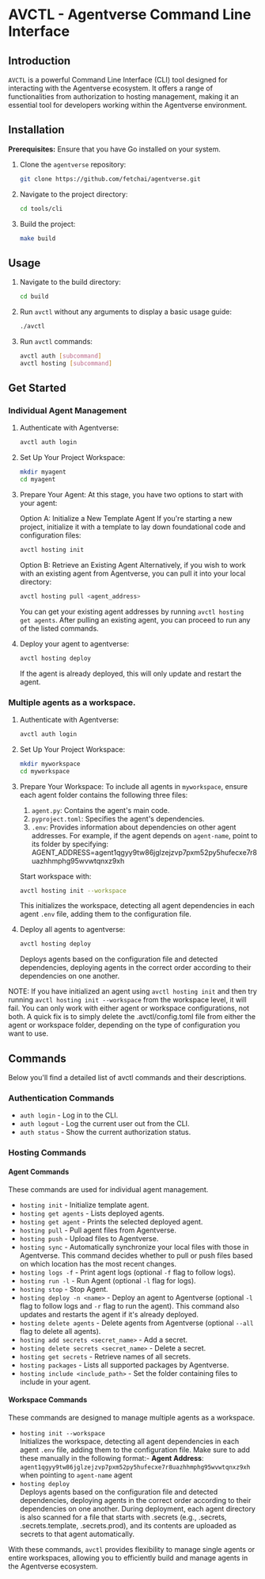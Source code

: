 # AVCTL - Agentverse Command Line Interface

## Introduction
`AVCTL` is a powerful Command Line Interface (CLI) tool designed for interacting with the Agentverse ecosystem. It offers a range of functionalities from authorization to hosting management, making it an essential tool for developers working within the Agentverse environment.

## Installation
**Prerequisites:** Ensure that you have Go installed on your system.

1. Clone the `agentverse` repository:
   ```bash
   git clone https://github.com/fetchai/agentverse.git

2. Navigate to the project directory:
    ```bash
    cd tools/cli

3. Build the project:
    ```bash
    make build

## Usage

1. Navigate to the build directory:
    ```bash
    cd build

2. Run `avctl` without any arguments to display a basic usage guide:
    ```bash
    ./avctl

3. Run `avctl` commands:
    ```bash
    avctl auth [subcommand]
    avctl hosting [subcommand]

## Get Started

### Individual Agent Management

1. Authenticate with Agentverse:
    ```bash
    avctl auth login

2. Set Up Your Project Workspace:
    ```bash
    mkdir myagent
    cd myagent
3. Prepare Your Agent:
    At this stage, you have two options to start with your agent:

    Option A: Initialize a New Template Agent
    If you're starting a new project, initialize it with a template to lay down foundational code and configuration files:
    ```bash
    avctl hosting init
    ```
    Option B: Retrieve an Existing Agent
    Alternatively, if you wish to work with an existing agent from Agentverse, you can pull it into your local directory:
    ```bash
    avctl hosting pull <agent_address>
    ```
    You can get your existing agent addresses by running `avctl hosting get agents`.
    After pulling an existing agent, you can proceed to run any of the listed commands.
4. Deploy your agent to agentverse:
    ```bash
    avctl hosting deploy
    ```
    If the agent is already deployed, this will only update and restart the agent.


### Multiple agents as a workspace.

1. Authenticate with Agentverse:
    ```bash
    avctl auth login

2. Set Up Your Project Workspace:
    ```bash
    mkdir myworkspace
    cd myworkspace
3. Prepare Your Workspace:
To include all agents in `myworkspace`, ensure each agent folder contains the following three files:

    1. `agent.py`: Contains the agent's main code.
    2. `pyproject.toml`: Specifies the agent's dependencies.
    3. `.env`: Provides information about dependencies on other agent addresses. For example, if the agent depends on `agent-name`, point to its folder by specifying:
    AGENT_ADDRESS=agent1qgyy9tw86jglzejzvp7pxm52py5hufecxe7r8uazhhmphg95wvwtqnxz9xh

    Start workspace with:
    ```bash
    avctl hosting init --workspace
    ```
   This initializes the workspace, detecting all agent dependencies in each agent `.env` file, adding them to the configuration file.

4. Deploy all agents to agentverse:
    ```bash
    avctl hosting deploy
    ```
   Deploys agents based on the configuration file and detected dependencies, deploying agents in the correct order according to their dependencies on one another.

NOTE: If you have initialized an agent using `avctl hosting init` and then try running `avctl hosting init --workspace` from the workspace level, it will fail. You can only work with either agent or workspace configurations, not both. A quick fix is to simply delete the .avctl/config.toml file from either the agent or workspace folder, depending on the type of configuration you want to use.

## Commands

Below you'll find a detailed list of avctl commands and their descriptions.

### Authentication Commands

- `auth login` - Log in to the CLI.
- `auth logout` - Log the current user out from the CLI.
- `auth status` - Show the current authorization status.

### Hosting Commands

#### Agent Commands
These commands are used for individual agent management.

- `hosting init` - Initialize template agent.
- `hosting get agents` - Lists deployed agents.
- `hosting get agent` - Prints the selected deployed agent.
- `hosting pull` - Pull agent files from Agentverse.
- `hosting push` - Upload files to Agentverse.
- `hosting sync` - Automatically synchronize your local files with those in Agentverse. This command decides whether to pull or push files based on which location has the most recent changes.
- `hosting logs -f` - Print agent logs (optional `-f` flag to follow logs).
- `hosting run -l` - Run Agent (optional `-l` flag for logs).
- `hosting stop` - Stop Agent.
- `hosting deploy -n <name>` - Deploy an agent to Agentverse (optional `-l` flag to follow logs and `-r` flag to run the agent). This command also updates and restarts the agent if it's already deployed.
- `hosting delete agents` - Delete agents from Agentverse (optional `--all` flag to delete all agents).
- `hosting add secrets <secret_name>` - Add a secret.
- `hosting delete secrets <secret_name>` - Delete a secret.
- `hosting get secrets` - Retrieve names of all secrets.
- `hosting packages` - Lists all supported packages by Agentverse.
- `hosting include <include_path>` - Set the folder containing files to include in your agent.

#### Workspace Commands
These commands are designed to manage multiple agents as a workspace.

- `hosting init --workspace`  
   Initializes the workspace, detecting all agent dependencies in each agent `.env` file, adding them to the configuration file. Make sure to add these manually in the following format:- **Agent Address**: `agent1qgyy9tw86jglzejzvp7pxm52py5hufecxe7r8uazhhmphg95wvwtqnxz9xh` when pointing to `agent-name` agent
- `hosting deploy`  
   Deploys agents based on the configuration file and detected dependencies, deploying agents in the correct order according to their dependencies on one another. During deployment, each agent directory is also scanned for a file that starts with .secrets (e.g., .secrets, .secrets.template, .secrets.prod), and its contents are uploaded as secrets to that agent automatically.

With these commands, `avctl` provides flexibility to manage single agents or entire workspaces, allowing you to efficiently build and manage agents in the Agentverse ecosystem.
